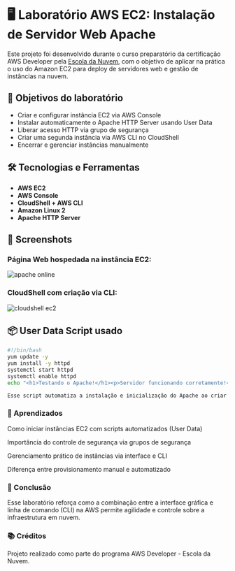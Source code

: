 # 🖥️ Laboratório AWS EC2: Instalação de Servidor Web Apache

Este projeto foi desenvolvido durante o curso preparatório da certificação AWS Developer pela [Escola da Nuvem](https://escoladanuvem.org/), com o objetivo de aplicar na prática o uso do Amazon EC2 para deploy de servidores web e gestão de instâncias na nuvem.

## 🚀 Objetivos do laboratório

- Criar e configurar instância EC2 via AWS Console
- Instalar automaticamente o Apache HTTP Server usando User Data
- Liberar acesso HTTP via grupo de segurança
- Criar uma segunda instância via AWS CLI no CloudShell
- Encerrar e gerenciar instâncias manualmente

## 🛠️ Tecnologias e Ferramentas

- **AWS EC2**
- **AWS Console**
- **CloudShell + AWS CLI**
- **Amazon Linux 2**
- **Apache HTTP Server**

## 📸 Screenshots

### Página Web hospedada na instância EC2:
![apache online](./images/apache-test-page.jpeg)

### CloudShell com criação via CLI:
![cloudshell ec2](./images/ec2-cli-cloudshell.jpeg)

## 📦 User Data Script usado

```bash
#!/bin/bash
yum update -y
yum install -y httpd
systemctl start httpd
systemctl enable httpd
echo "<h1>Testando o Apache!</h1><p>Servidor funcionando corretamente!</p>" > /var/www/html/index.html

Esse script automatiza a instalação e inicialização do Apache ao criar a instância.
```

### 🧠 Aprendizados
Como iniciar instâncias EC2 com scripts automatizados (User Data)

Importância do controle de segurança via grupos de segurança

Gerenciamento prático de instâncias via interface e CLI

Diferença entre provisionamento manual e automatizado

### 📌 Conclusão
Esse laboratório reforça como a combinação entre a interface gráfica e linha de comando (CLI) na AWS permite agilidade e controle sobre a infraestrutura em nuvem.

### 📚 Créditos
Projeto realizado como parte do programa AWS Developer - Escola da Nuvem.
